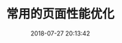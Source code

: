 ---
title: 常用的页面性能优化
date: 2018-07-27 20:13:42
tags: [JavaScript]
categories: [JavaScript]
description: 常用的页面性能优化注意事项和原因
---